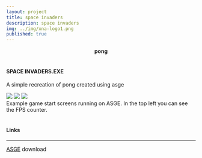 ```yaml
---
layout: project
title: space invaders
description: space invaders
img: ../img/xna-logo1.png 
published: true
---
```


<center><b>pong</b></center><br/>

#### SPACE INVADERS.EXE
A simple recreation of pong created using asge

<!--<div class="img_row">
	<img class="col two" src="{{ site.baseurl }}/img/asge_01.png" alt="" title="example image"/>
	<img class="col one" src="{{ site.baseurl }}/img/asge_02.png" alt="" title="example image"/>
</div> -->

<div class="owl-carousel owl-theme">
<a href="{{ site.baseurl }}/img/asge_02.png" target="_blank"><img src="{{ site.baseurl }}/img/asge_02.png" /></a>
<a href="{{ site.baseurl }}/img/asge_01.png" target="_blank"><img src="{{ site.baseurl }}/img/asge_01.png" /></a>
<a href="{{ site.baseurl }}/img/asge_02.png" target="_blank"><img src="{{ site.baseurl }}/img/asge_02.png" /></a>
</div>

<div class="col three caption">
	Example game start screens running on ASGE. In the top left you can see the FPS counter. 
</div>

<br/>

#### Links
----
[ASGE][asge] download

[asge]: https://github.com/UWEGames-ESD/pong-CWardee
